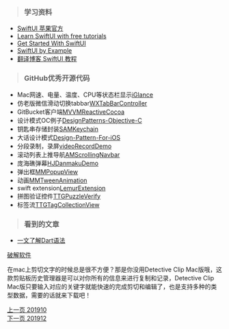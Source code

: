 > ### 学习资料

* [SwiftUI 苹果官方](https://weishare.ml:8443/-----https://developer.apple.com/tutorials/swiftui/creating-and-combining-views)
* [Learn SwiftUI with free tutorials](https://weishare.ml:8443/-----https://www.hackingwithswift.com/articles/196/learn-swiftui-with-free-tutorials)
* [Get Started With SwiftUI](https://weishare.ml:8443/-----https://www.hackingwithswift.com/articles/194/get-started-with-swiftui)
* [SwiftUI by Example](https://weishare.ml:8443/-----https://www.hackingwithswift.com/quick-start/swiftui)
* [翻译博客 SwiftUI 教程](https://zhuanlan.zhihu.com/p/69961647)



> ### GitHub优秀开源代码

* Mac网速、电量、温度、CPU等状态栏显示[iGlance](https://github.com/iglance/iGlance/releases)   
* 仿老版微信滑动切换tabbar[WXTabBarController](https://github.com/leichunfeng/WXTabBarController)   
* GitBucket客户端[MVVMReactiveCocoa](https://github.com/leichunfeng/MVVMReactiveCocoa)
* 设计模式OC例子[DesignPatterns-Objective-C](https://github.com/leichunfeng/DesignPatterns-Objective-C)
* 钥匙串存储封装[SAMKeychain](https://github.com/soffes/SAMKeychain)
* 大话设计模式[Design-Pattern-For-iOS](https://github.com/huang303513/Design-Pattern-For-iOS)
* 分段录制，录屏[videoRecordDemo](https://github.com/lieyunye/videoRecordDemo)   
* 滚动列表上推导航[AMScrollingNavbar](https://github.com/andreamazz/AMScrollingNavbar)
* 庞海礁弹幕[HJDanmakuDemo](https://github.com/panghaijiao/HJDanmakuDemo)    
* 弹出框[MMPopupView](https://github.com/adad184/MMPopupView)   
* 动画[MMTweenAnimation](https://github.com/adad184/MMTweenAnimation)  
* swift extension[LemurExtension](https://github.com/Lemur/LemurExtension)
* 拼图验证控件[TTGPuzzleVerify](https://github.com/zekunyan/TTGPuzzleVerify) 
* 标签流[TTGTagCollectionView](https://github.com/zekunyan/TTGTagCollectionView)


   
> ### 看到的文章

  
* [一文了解Dart语法](https://juejin.im/post/5c52a386f265da2de25b5c36)    


[破解软件](http://www.smzy.com/mac/DownList_1900_1.html)

在mac上剪切文字的时候总是很不方便？那是你没用Detective Clip Mac版哦，这款剪贴板历史管理器是可以对你所有的信息来进行复制和记录，Detective Clip Mac版只要输入对应的关键字就能快速的完成剪切和编辑了，也是支持多种的类型数据，需要的话就来下载吧！

       

[上一页 201910](https://github.com/starainDou/DDYDayly/blob/master/2019/201910.md)     
[下一页 201912](https://github.com/starainDou/DDYDayly/blob/master/2019/201912.md)